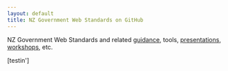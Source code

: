 ```yaml
---
layout: default
title: NZ Government Web Standards on GitHub
---
```


NZ Government Web Standards and related [guidance](guidance/), tools, [presentations](presentations/), [workshops](workshops/), etc.

[testin']

